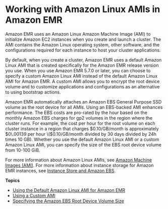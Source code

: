 # Working with Amazon Linux AMIs in Amazon EMR<a name="emr-ami"></a>

Amazon EMR uses an Amazon Linux Amazon Machine Image \(AMI\) to initialize Amazon EC2 instances when you create and launch a cluster\. The AMI contains the Amazon Linux operating system, other software, and the configurations required for each instance to host your cluster applications\.

By default, when you create a cluster, Amazon EMR uses a default Amazon Linux AMI that is created specifically for the Amazon EMR release version you use\. When you use Amazon EMR 5\.7\.0 or later, you can choose to specify a custom Amazon Linux AMI instead of the default Amazon Linux AMI for Amazon EMR\. A custom AMI allows you to encrypt the root device volume and to customize applications and configurations as an alternative to using bootstrap actions\.

Amazon EMR automatically attaches an Amazon EBS General Purpose SSD volume as the root device for all AMIs\. Using an EBS\-backed AMI enhances performance\. The EBS costs are pro\-rated by the hour based on the monthly Amazon EBS charges for gp2 volumes in the region where the cluster runs\. For example, the cost per hour for the root volume on each cluster instance in a region that charges $0\.10/GB/month is approximately $0\.00139 per hour \($0\.10/GB/month divided by 30 days divided by 24h times 10 GB\)\. Whether you use the default Amazon Linux AMI or a custom Amazon Linux AMI, you can specify the size of the EBS root device volume from 10\-100 GiB\.

For more information about Amazon Linux AMIs, see [Amazon Machine Images \(AMI\)](http://docs.aws.amazon.com/AWSEC2/latest/UserGuide/AMIs.html)\. For more information about instance storage for Amazon EMR instances, see [Instance Store and Amazon EBS](emr-plan-storage.md)\.

**Topics**
+ [Using the Default Amazon Linux AMI for Amazon EMR](emr-default-ami.md)
+ [Using a Custom AMI](emr-custom-ami.md)
+ [Specifying the Amazon EBS Root Device Volume Size](emr-custom-ami-boot-volume-size.md)